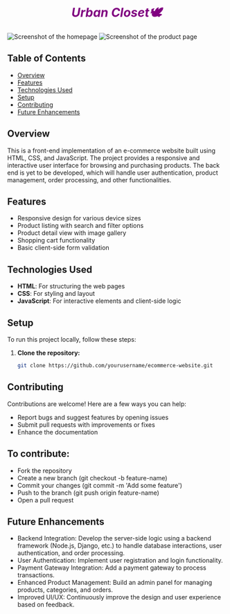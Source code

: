 <div align="center" style="color: purple;">
   <h1><i>Urban Closet🕊️</i></h1>
</div>

![Screenshot of the homepage]()
![Screenshot of the product page](images/product-page.jpg)

## Table of Contents
- [Overview](#overview)
- [Features](#features)
- [Technologies Used](#technologies-used)
- [Setup](#setup)
- [Contributing](#contributing)
- [Future Enhancements](#future-enhancements)

## Overview
This is a front-end implementation of an e-commerce website built using HTML, CSS, and JavaScript. The project provides a responsive and interactive user interface for browsing and purchasing products. The back end is yet to be developed, which will handle user authentication, product management, order processing, and other functionalities.

## Features
- Responsive design for various device sizes
- Product listing with search and filter options
- Product detail view with image gallery
- Shopping cart functionality
- Basic client-side form validation

## Technologies Used
- **HTML**: For structuring the web pages
- **CSS**: For styling and layout
- **JavaScript**: For interactive elements and client-side logic

## Setup
To run this project locally, follow these steps:

1. **Clone the repository:**
   ```bash
   git clone https://github.com/yourusername/ecommerce-website.git


## Contributing
Contributions are welcome! Here are a few ways you can help:

- Report bugs and suggest features by opening issues
- Submit pull requests with improvements or fixes
- Enhance the documentation

## To contribute:

- Fork the repository
- Create a new branch (git checkout -b feature-name)
- Commit your changes (git commit -m 'Add some feature')
- Push to the branch (git push origin feature-name)
- Open a pull request
  
## Future Enhancements
- Backend Integration: Develop the server-side logic using a backend framework (Node.js, Django, etc.) to handle database interactions, user authentication, and order processing.
- User Authentication: Implement user registration and login functionality.
- Payment Gateway Integration: Add a payment gateway to process transactions.
- Enhanced Product Management: Build an admin panel for managing products, categories, and orders.
- Improved UI/UX: Continuously improve the design and user experience based on feedback.

